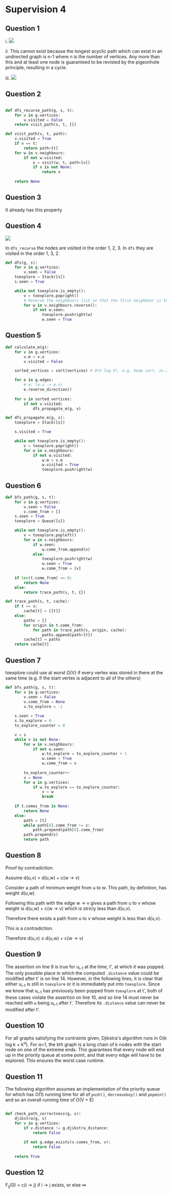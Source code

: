 # Supervision 4

## Question 1

i.
    ![](https://raw.githubusercontent.com/slippedandmissed/Supervisions/master/Algorithms/Supervision%204/imgs/1.svg)

ii.
    This cannot exist because the longest acyclic path which can exist in an undirected graph is n-1 where n is the number of vertices. Any more than this and at least one node is guaranteed to be revisted by the pigeonhole principle, resulting in a cycle.

iii.
    ![](https://raw.githubusercontent.com/slippedandmissed/Supervisions/master/Algorithms/Supervision%204/imgs/1.svg)

## Question 2

```python

def dfs_recurse_path(g, s, t):
    for v in g.vertices:
        v.visited = False
    return visit_path(s, t, [])

def visit_path(v, t, path):
    v.visited = True
    if v == t:
        return path+[t]
    for w in v.neighbours:
        if not w.visited:
            x = visit(w, t, path+[v])
            if x is not None:
                return x
    
    return None
```

## Question 3

It already has this property

## Question 4

![](https://raw.githubusercontent.com/slippedandmissed/Supervisions/master/Algorithms/Supervision%204/imgs/4.svg)

In `dfs_recurse` the nodes are visited in the order 1, 2, 3. In `dfs` they are visited in the order 1, 3, 2.

```python
def dfs(g, s):
    for v in g.vertices:
        v.seen = False
    toexplore = Stack([s])
    s.seen = True

    while not toexplore.is_empty():
        v = toexplore.popright()
        # Reverse the neighbours list so that the first neighbour is the last one to be pushed on to the stack, so the neighbours are popped in their natural order as in dfs_recurse
        for w in v.neighbours.reverse():
            if not w.seen:
                toexplore.pushright(w)
                w.seen = True
```

## Question 5

```python
def calculate_m(g):
    for v in g.vertices:
        v.m = v.x
        v.visited = False

    sorted_vertices = sort(vertices) # O(V log V), e.g. heap sort, in ascending order of v.m

    for e in g.edges:
        # e: (e.u -> e.v)
        e.reverse_direction()
    
    for v in sorted_vertices:
        if not v.visited:
            dfs_propagate_m(g, v)

def dfs_propagate_m(g, s):
    toexplore = Stack([s])

    s.visited = True

    while not toexplore.is_empty():
        v = toexplore.popright()
        for w in v.neighbours:
            if not w.visited:
                w.m = s.m
                w.visited = True
                toexplore.pushright(w)

```

## Question 6

```python
def bfs_path(g, s, t):
    for v in g.vertices:
        v.seen = False
        v.come_from = []
    s.seen = True
    toexplore = Queue([s])

    while not toexplore.is_empty():
        v = toexplore.popleft()
        for w in v.neighbours:
            if w.seen:
                w.come_from.append(v)
            else:
                toexplore.pushright(w)
                w.seen = True
                w.come_from = [v]
    
    if len(t.come_from) == 0:
        return None
    else:
        return trace_path(s, t, {})

def trace_path(s, t, cache):
    if t == s:
        cache[t] = [[t]]
    else:
        paths = []
        for origin in t.come_from:
            for path in trace_path(s, origin, cache):
                paths.append(path+[t])
        cache[t] = paths
    return cache[t]
```

## Question 7

toexplore could use at worst &Omega;(V) if every vertex was stored in there at the same time (e.g. if the start vertex is adjacent to all of the others)

```python
def bfs_path(g, s, t):
    for v in g.vertices:
        v.seen = False
        v.come_from = None
        v.to_explore = -1
    
    s.seen = True
    s.to_explore = 0
    to_explore_counter = 0

    v = s
    while v is not None:
        for w in v.neighbours:
            if not w.seen:
                w.to_explore = to_explore_counter + 1
                w.seen = True
                w.come_from = v
        
        to_explore_counter++
        v = None
        for w in g.vertices:
            if w.to_explore == to_explore_counter:
                v = w
                break
    
    if t.comes_from is None:
        return None
    else:
        path = [t]
        while path[0].come_from != s:
            path.prepend(path[0].come_from)
        path.prepend(s)
        return path
```

## Question 8

Proof by contradiction.

Assume d(u,v) > d(u,w) + c(w &rarr; v)

Consider a path of minimum weight from u to w. This path, by definition, has weight d(u,w).

Following this path with the edge w &rarr; v gives a path from u to v whose weight is d(u,w) + c(w &rarr; v) which is stricly less than d(u,v).

Therefore there exists a path from u to v whose weight is less than d(u,v).

This is a contradiction.

Therefore d(u,v) &leq; d(u,w) + c(w &rarr; v)

## Question 9

The assertion on line 9 is true for u<sub>i-1</sub> at the time, t', at which it was popped. The only possible place in which the computed `.distance` value could be modified after t' is on line 14. However, in the following lines, it is clear that either u<sub>i-1</sub> is still in `toexplore` or it is immediately put into `toexplore`. Since we know that u<sub>i-1</sub> has previously been popped from `toexplore` at t', both of these cases violate the assertion on line 10, and so line 14 must never be reached with `w` being u<sub>i-1</sub> after t'. Therefore its `.distance` value can never be modified after t'.

## Question 10

For all graphs satisfying the contraints given, Djikstra's algorithm runs in O(k log k + k<sup>&alpha;</sup>).
For &alpha;=1, the kth graph is a long chain of k nodes with the start node on one of the extreme ends. This guarantees that every node will end up in the priority queue at some point, and that every edge will have to be explored. This ensures the worst case runtime.

## Question 11

The following algorithm assumes an implementation of the priority queue for which has O(1) running time for all of `push()`, `decreasekey()` and `popmin()` and so an overall running time of O(V + E)

```python

def check_path_correctness(g, s):
    djikstra(g, s)
    for v in g.vertices:
        if v.distance != g.djikstra_distance:
            return False
    
        if not g.edge_exists(v.comes_from, v):
            return False
    
    return True

```

## Question 12

F<sub>ij</sub>(0) = c(i &rarr; j) if i &rarr; j exists, or else &infin;
